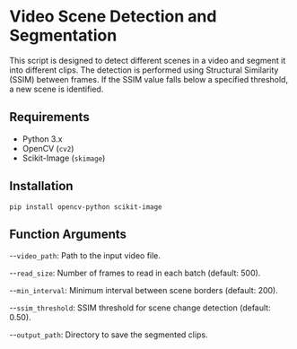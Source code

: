 # Video Scene Detection and Segmentation

This script is designed to detect different scenes in a video and segment it into different clips. The detection is performed using Structural Similarity (SSIM) between frames. If the SSIM value falls below a specified threshold, a new scene is identified.

## Requirements

- Python 3.x
- OpenCV (`cv2`)
- Scikit-Image (`skimage`)

## Installation

```
pip install opencv-python scikit-image
```

## Function Arguments

--`video_path`: Path to the input video file.

--`read_size`: Number of frames to read in each batch (default: 500).

--`min_interval`: Minimum interval between scene borders (default: 200).

--`ssim_threshold`: SSIM threshold for scene change detection (default: 0.50).

--`output_path`: Directory to save the segmented clips.




